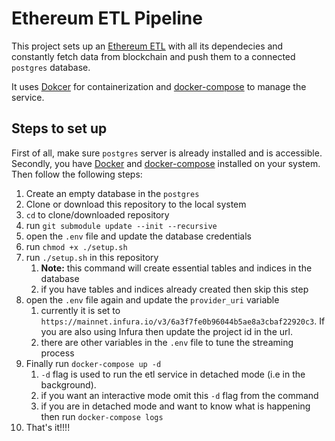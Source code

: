 # Ethereum ETL Pipeline

This project sets up an [Ethereum ETL](https://ethereum-etl.readthedocs.io/en/latest/) with all its dependecies and constantly fetch data from blockchain and push them to a connected `postgres` database.

It uses [Dokcer](https://docs.docker.com/get-started/overview/ "Docker overview") for containerization and [docker-compose](https://docs.docker.com/compose/ "Overview of Docker Compose") to manage the service.

## Steps to set up

First of all, make sure `postgres` server is already installed and is accessible. Secondly, you have [Docker](https://docs.docker.com/get-docker/ "Get Docker")  and [docker-compose](https://docs.docker.com/compose/install/ "Install Docker Compose") installed on your system. Then follow the following steps:

1. Create an empty database in the `postgres`
2. Clone or download this repository to the local system
3. `cd` to clone/downloaded repository
4. run `git submodule update --init --recursive`
5. open the `.env` file and update the database credentials
6. run `chmod +x ./setup.sh`
7. run `./setup.sh` in this repository
   1. **Note:** this command will create essential tables and indices in the database
   2. if you have tables and indices already created then skip this step
8. open the `.env` file again and update the `provider_uri` variable
   1. currently it is set to `https://mainnet.infura.io/v3/6a3f7fe0b96044b5ae8a3cbaf22920c3`. If you are also using Infura then update the project id in the url.
   2. there are other variables in the `.env` file to tune the streaming process
9. Finally run `docker-compose up -d`
   1. `-d` flag is used to run the etl service in detached mode (i.e in the background).
   2. if you want an interactive mode omit this `-d` flag from the command
   3. if you are in detached mode and want to know what is happening then run `docker-compose logs`
10. That's it!!!!
